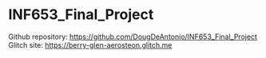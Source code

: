 # INF653_Final_Project

Github repository:  https://github.com/DougDeAntonio/INF653_Final_Project
Glitch site:        https://berry-glen-aerosteon.glitch.me